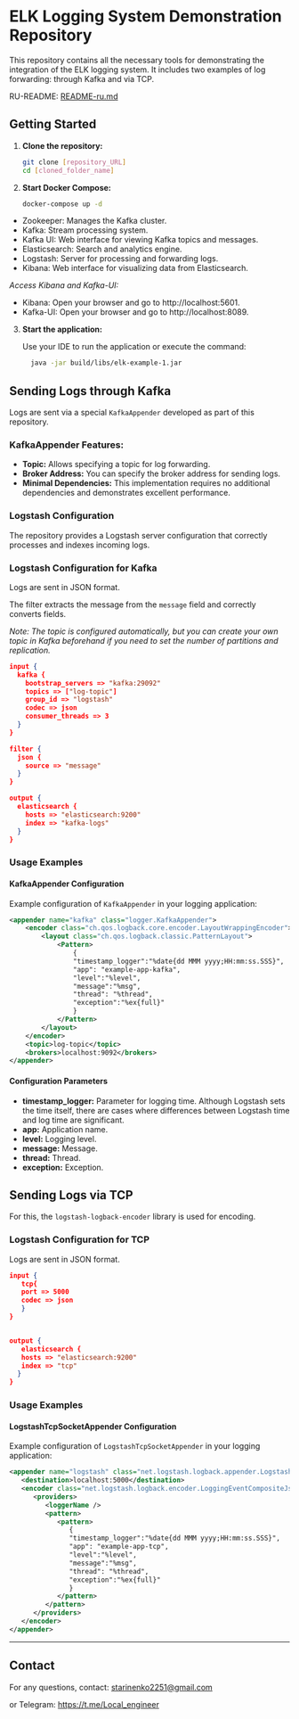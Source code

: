 # ELK Logging System Demonstration Repository

This repository contains all the necessary tools for demonstrating the integration of the ELK logging system. It includes two examples of log forwarding: through Kafka and via TCP.

RU-README: [README-ru.md](README-ru.md)
## Getting Started

1. **Clone the repository:**
   ```bash
   git clone [repository_URL]
   cd [cloned_folder_name]
   ```

2. **Start Docker Compose:**
   ```bash
   docker-compose up -d
   ```
* Zookeeper: Manages the Kafka cluster.
* Kafka: Stream processing system.
* Kafka UI: Web interface for viewing Kafka topics and messages.
* Elasticsearch: Search and analytics engine.
* Logstash: Server for processing and forwarding logs.
* Kibana: Web interface for visualizing data from Elasticsearch.

_Access Kibana and Kafka-UI:_
* Kibana: Open your browser and go to http://localhost:5601.
* Kafka-UI: Open your browser and go to http://localhost:8089.


3. **Start the application:**

   Use your IDE to run the application or execute the command:
   ```bash
     java -jar build/libs/elk-example-1.jar
   ```

## Sending Logs through Kafka

Logs are sent via a special `KafkaAppender` developed as part of this repository.

### KafkaAppender Features:
- **Topic:** Allows specifying a topic for log forwarding.
- **Broker Address:** You can specify the broker address for sending logs.
- **Minimal Dependencies:** This implementation requires no additional dependencies and demonstrates excellent performance.

### Logstash Configuration

The repository provides a Logstash server configuration that correctly processes and indexes incoming logs.

### Logstash Configuration for Kafka
Logs are sent in JSON format.

The filter extracts the message from the `message` field and correctly converts fields.

_Note: The topic is configured automatically, but you can create your own topic in Kafka beforehand if you need to set the number of partitions and replication._

```json
input {
  kafka {
    bootstrap_servers => "kafka:29092"
    topics => ["log-topic"]
    group_id => "logstash"
    codec => json
    consumer_threads => 3
  }
}

filter {
  json {
    source => "message"
  }
}

output {
  elasticsearch {
    hosts => "elasticsearch:9200"
    index => "kafka-logs"
  }
}
```

### Usage Examples

#### KafkaAppender Configuration

Example configuration of `KafkaAppender` in your logging application:

```xml
<appender name="kafka" class="logger.KafkaAppender">
    <encoder class="ch.qos.logback.core.encoder.LayoutWrappingEncoder">
        <layout class="ch.qos.logback.classic.PatternLayout">
            <Pattern>
                {
                "timestamp_logger":"%date{dd MMM yyyy;HH:mm:ss.SSS}",
                "app": "example-app-kafka",
                "level":"%level",
                "message":"%msg",
                "thread": "%thread",
                "exception":"%ex{full}"
                }
            </Pattern>
        </layout>
    </encoder>
    <topic>log-topic</topic>
    <brokers>localhost:9092</brokers>
</appender>
```

#### Configuration Parameters
- **timestamp_logger:** Parameter for logging time. Although Logstash sets the time itself, there are cases where differences between Logstash time and log time are significant.
- **app:** Application name.
- **level:** Logging level.
- **message:** Message.
- **thread:** Thread.
- **exception:** Exception.


## Sending Logs via TCP
For this, the `logstash-logback-encoder` library is used for encoding.


### Logstash Configuration for TCP
Logs are sent in JSON format.

```json
input {
   tcp{
   port => 5000
   codec => json
   }
}


output {
   elasticsearch {
   hosts => "elasticsearch:9200"
   index => "tcp"
  } 
}
```
### Usage Examples

#### LogstashTcpSocketAppender Configuration

Example configuration of `LogstashTcpSocketAppender` in your logging application:

```xml
<appender name="logstash" class="net.logstash.logback.appender.LogstashTcpSocketAppender">
   <destination>localhost:5000</destination>
   <encoder class="net.logstash.logback.encoder.LoggingEventCompositeJsonEncoder">
      <providers>
         <loggerName />
         <pattern>
            <pattern>
               {
               "timestamp_logger":"%date{dd MMM yyyy;HH:mm:ss.SSS}",
               "app": "example-app-tcp",
               "level":"%level",
               "message":"%msg",
               "thread": "%thread",
               "exception":"%ex{full}"
               }
            </pattern>
         </pattern>
      </providers>
   </encoder>
</appender>
```


----

## Contact
For any questions, contact: starinenko2251@gmail.com

or Telegram: https://t.me/Local_engineer